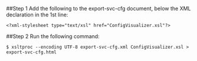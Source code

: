 ##Step 1
Add the following to the export-svc-cfg document, below the XML declaration in the 1st line:

```
<?xml-stylesheet type="text/xsl" href="ConfigVisualizer.xsl"?>
```

##Step 2
Run the following command:

```
$ xsltproc --encoding UTF-8 export-svc-cfg.xml ConfigVisualizer.xsl > export-svc-cfg.html
```
